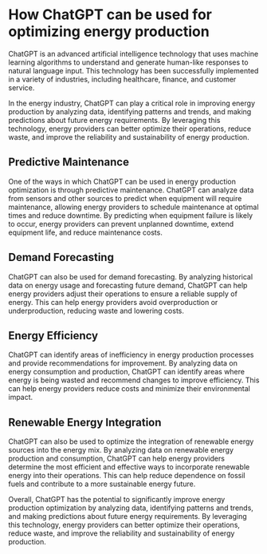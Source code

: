 How ChatGPT can be used for optimizing energy production
==========================================================================================

ChatGPT is an advanced artificial intelligence technology that uses machine learning algorithms to understand and generate human-like responses to natural language input. This technology has been successfully implemented in a variety of industries, including healthcare, finance, and customer service.

In the energy industry, ChatGPT can play a critical role in improving energy production by analyzing data, identifying patterns and trends, and making predictions about future energy requirements. By leveraging this technology, energy providers can better optimize their operations, reduce waste, and improve the reliability and sustainability of energy production.

Predictive Maintenance
----------------------

One of the ways in which ChatGPT can be used in energy production optimization is through predictive maintenance. ChatGPT can analyze data from sensors and other sources to predict when equipment will require maintenance, allowing energy providers to schedule maintenance at optimal times and reduce downtime. By predicting when equipment failure is likely to occur, energy providers can prevent unplanned downtime, extend equipment life, and reduce maintenance costs.

Demand Forecasting
------------------

ChatGPT can also be used for demand forecasting. By analyzing historical data on energy usage and forecasting future demand, ChatGPT can help energy providers adjust their operations to ensure a reliable supply of energy. This can help energy providers avoid overproduction or underproduction, reducing waste and lowering costs.

Energy Efficiency
-----------------

ChatGPT can identify areas of inefficiency in energy production processes and provide recommendations for improvement. By analyzing data on energy consumption and production, ChatGPT can identify areas where energy is being wasted and recommend changes to improve efficiency. This can help energy providers reduce costs and minimize their environmental impact.

Renewable Energy Integration
----------------------------

ChatGPT can also be used to optimize the integration of renewable energy sources into the energy mix. By analyzing data on renewable energy production and consumption, ChatGPT can help energy providers determine the most efficient and effective ways to incorporate renewable energy into their operations. This can help reduce dependence on fossil fuels and contribute to a more sustainable energy future.

Overall, ChatGPT has the potential to significantly improve energy production optimization by analyzing data, identifying patterns and trends, and making predictions about future energy requirements. By leveraging this technology, energy providers can better optimize their operations, reduce waste, and improve the reliability and sustainability of energy production.
